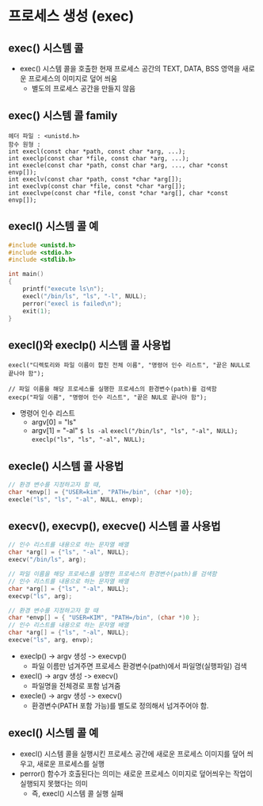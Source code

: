 # 프로세스 생성 (exec)
## exec() 시스템 콜
- exec() 시스템 콜을 호출한 현재 프로세스 공간의 TEXT, DATA, BSS 영역을 새로운 프로세스의 이미지로 덮어 씌움
    - 별도의 프로세스 공간을 만들지 않음

## exec() 시스템 콜 family
```
헤더 파일 : <unistd.h>
함수 원형 :
int execl(const char *path, const char *arg, ...);
int execlp(const char *file, const char *arg, ...);
int execle(const char *path, const char *arg, ..., char *const envp[]);
int execlv(const char *path, const *char *arg[]);
int execlvp(const char *file, const *char *arg[]); 
int execlvpe(const char *file, const *char *arg[], char *const envp[]);
```

## execl() 시스템 콜 예
```C
#include <unistd.h>
#include <stdio.h>
#include <stdlib.h>

int main()
{
    printf("execute ls\n");
    execl("/bin/ls", "ls", "-l", NULL);
    perror("execl is failed\n");
    exit(1);
}
```

## execl()와 execlp() 시스템 콜 사용법
`execl("디렉토리와 파일 이름이 합친 전체 이름", "명령어 인수 리스트", "끝은 NULL로 끝나야 함");`
```
// 파일 이름을 해당 프로세스를 실행한 프로세스의 환경변수(path)를 검색함
execp("파일 이름", "명령어 인수 리스트", "끝은 NUL로 끝나야 함");
```
- 명령어 인수 리스트
    - argv[0] = "ls"
    - argv[1] = "-al"
`$ ls -al`
`execl("/bin/ls", "ls", "-al", NULL);`
`execlp("ls", "ls", "-al", NULL);`

## execle() 시스템 콜 사용법
```C
// 환경 변수를 지정하고자 할 때,
char *envp[] = {"USER=kim", "PATH=/bin", (char *)0};
execle("ls", "ls", "-al", NULL, envp);
```

## execv(), execvp(), execve() 시스템 콜 사용법
```C
// 인수 리스트를 내용으로 하는 문자열 배열
char *arg[] = {"ls", "-al", NULL};
execv("/bin/ls", arg);
```

```C
// 파일 이름을 해당 프로세스를 실행한 프로세스의 환경변수(path)를 검색함
// 인수 리스트를 내용으로 하는 문자열 배열
char *arg[] = {"ls", "-al", NULL};
execvp("ls", arg);
```

```C
// 환경 변수를 지정하고자 할 때
char *envp[] = { "USER=KIM", "PATH=/bin", (char *)0 };
// 인수 리스트를 내용으로 하는 문자열 배열
char *arg[] = {"ls", "-al", NULL};
execve("ls", arg, envp);
```

- execlp() -> argv 생성 -> execvp()
    - 파일 이름만 넘겨주면 프로세스 환경변수(path)에서 파일명(실행파일) 검색
- execl() -> argv 생성 -> execv()
    - 파일명을 전체경로 포함 넘겨줌
- execle() -> argv 생성 -> execv()
    - 환경변수(PATH 포함 가능)를 별도로 정의해서 넘겨주어야 함.

## execl() 시스템 콜 예
- execl() 시스템 콜을 실행시킨 프로세스 공간에 새로운 프로세스 이미지를 덮어 씌우고, 새로운 프로세스를 실행
- perror() 함수가 호출된다는 의미는 새로운 프로세스 이미지로 덮어씌우는 작업이 실행되지 못했다는 의미
    - 즉, execl() 시스템 콜 실행 실패
